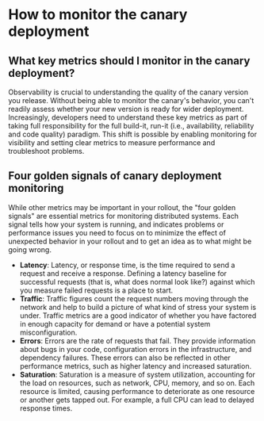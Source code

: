 # How to monitor the canary deployment 

## What key metrics should I monitor in the canary deployment?

Observability is crucial to understanding the quality of the canary version you release. Without being able to monitor the canary's behavior, you can't readily assess whether your new version is ready for wider deployment. Increasingly, developers need to understand these key metrics as part of taking full responsibility for the full build-it, run-it (i.e., availability, reliability and code quality) paradigm. This shift is possible by enabling monitoring for visibility and setting clear metrics to measure performance and troubleshoot problems.

## Four golden signals of canary deployment monitoring

While other metrics may be important in your rollout, the "four golden signals" are essential metrics for monitoring distributed systems. Each signal tells how your system is running, and indicates problems or performance issues you need to focus on to minimize the effect of unexpected behavior in your rollout and to get an idea as to what might be going wrong.

*   **Latency**: Latency, or response time, is the time required to send a request and receive a response. Defining a latency baseline for successful requests (that is, what does normal look like?) against which you measure failed requests is a place to start. 
*   **Traffic**: Traffic figures count the request numbers moving through the network and help to build a picture of what kind of stress your system is under. Traffic metrics are a good indicator of whether you have factored in enough capacity for demand or have a potential system misconfiguration. 
*   **Errors**: Errors are the rate of requests that fail. They provide information about bugs in your code, configuration errors in the infrastructure, and dependency failures. These errors can also be reflected in other performance metrics, such as higher latency and increased saturation.
*   **Saturation**: Saturation is a measure of system utilization, accounting for the load on resources, such as network, CPU, memory, and so on. Each resource is limited, causing performance to deteriorate as one resource or another gets tapped out. For example, a full CPU can lead to delayed response times.